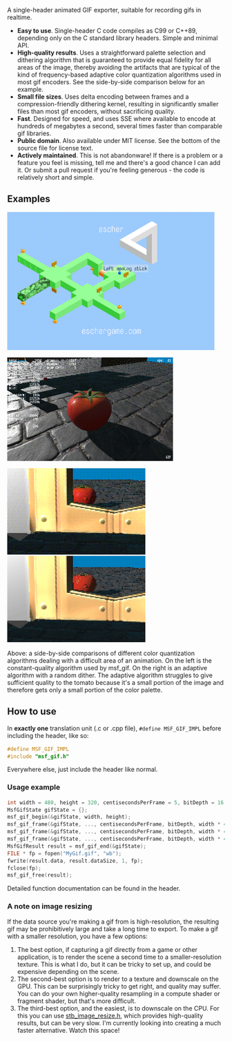 A single-header animated GIF exporter, suitable for recording gifs in realtime.
* **Easy to use**. Single-header C code compiles as C99 or C++89, depending only on the C standard library headers. Simple and minimal API.
* **High-quality results**. Uses a straightforward palette selection and dithering algorithm that is guaranteed to provide equal fidelity for all areas of the image, thereby avoiding the artifacts that are typical of the kind of frequency-based adaptive color quantization algorithms used in most gif encoders. See the side-by-side comparison below for an example.
* **Small file sizes**. Uses delta encoding between frames and a compression-friendly dithering kernel, resulting in significantly smaller files than most gif encoders, without sacrificing quality.
* **Fast**. Designed for speed, and uses SSE where available to encode at hundreds of megabytes a second, several times faster than comparable gif libraries.
* **Public domain**. Also available under MIT license. See the bottom of the source file for license text.
* **Actively maintained**. This is not abandonware! If there is a problem or a feature you feel is missing, tell me and there's a good chance I can add it. Or submit a pull request if you're feeling generous - the code is relatively short and simple.

## Examples

[![Example gif from Escher](examples/flip.gif)](https://eschergame.com/)

[![Example gif from DIWide](examples/diwide.gif)](https://github.com/notnullnotvoid/DIWide)

![Side-by-side comparison: MSF half](examples/keyhole-msf-2x.gif)
![Side-by-side comparison: JO half](examples/keyhole-jo-2x.gif)

Above: a side-by-side comparisons of different color quantization algorithms dealing with a difficult area of an animation. On the left is the constant-quality algorithm used by msf_gif. On the right is an adaptive algorithm with a random dither. The adaptive algorithm struggles to give sufficient quality to the tomato because it's a small portion of the image and therefore gets only a small portion of the color palette.

## How to use

In **exactly one** translation unit (.c or .cpp file), `#define MSF_GIF_IMPL` before including the header, like so:
```cpp
#define MSF_GIF_IMPL
#include "msf_gif.h"
```
Everywhere else, just include the header like normal.

### Usage example

```cpp
int width = 480, height = 320, centisecondsPerFrame = 5, bitDepth = 16;
MsfGifState gifState = {};
msf_gif_begin(&gifState, width, height);
msf_gif_frame(&gifState, ..., centisecondsPerFrame, bitDepth, width * 4); //frame 1
msf_gif_frame(&gifState, ..., centisecondsPerFrame, bitDepth, width * 4); //frame 2
msf_gif_frame(&gifState, ..., centisecondsPerFrame, bitDepth, width * 4); //frame 3, etc...
MsfGifResult result = msf_gif_end(&gifState);
FILE * fp = fopen("MyGif.gif", "wb");
fwrite(result.data, result.dataSize, 1, fp);
fclose(fp);
msf_gif_free(result);
```
Detailed function documentation can be found in the header.

### A note on image resizing

If the data source you're making a gif from is high-resolution, the resulting gif may be prohibitively large and take a long time to export. To make a gif with a smaller resolution, you have a few options:
1. The best option, if capturing a gif directly from a game or other application, is to render the scene a second time to a smaller-resolution texture. This is what I do, but it can be tricky to set up, and could be expensive depending on the scene.
2. The second-best option is to render to a texture and downscale on the GPU. This can be surprisingly tricky to get right, and quality may suffer. You can do your own higher-quality resampling in a compute shader or fragment shader, but that's more difficult.
3. The third-best option, and the easiest, is to downscale on the CPU. For this you can use [stb_image_resize.h](https://github.com/nothings/stb/blob/master/stb_image_resize.h), which provides high-quality results, but can be very slow. I'm currently looking into creating a much faster alternative. Watch this space!
